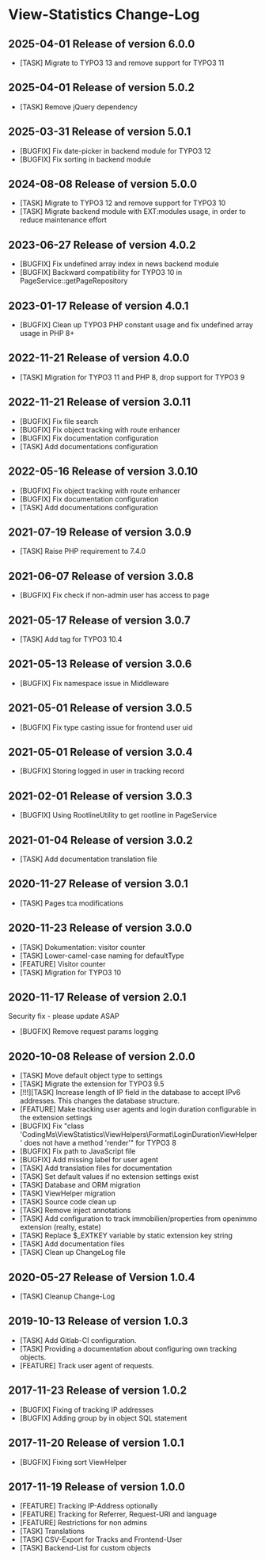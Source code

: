 # View-Statistics Change-Log

## 2025-04-01 Release of version 6.0.0

*	[TASK] Migrate to TYPO3 13 and remove support for TYPO3 11



## 2025-04-01 Release of version 5.0.2

*	[TASK] Remove jQuery dependency



## 2025-03-31 Release of version 5.0.1

*	[BUGFIX] Fix date-picker in backend module for TYPO3 12
*	[BUGFIX] Fix sorting in backend module



## 2024-08-08 Release of version 5.0.0

*	[TASK] Migrate to TYPO3 12 and remove support for TYPO3 10
*	[TASK] Migrate backend module with EXT:modules usage, in order to reduce maintenance effort



## 2023-06-27 Release of version 4.0.2

*	[BUGFIX] Fix undefined array index in news backend module
*	[BUGFIX] Backward compatibility for TYPO3 10 in PageService::getPageRepository



## 2023-01-17 Release of version 4.0.1

*	[BUGFIX] Clean up TYPO3 PHP constant usage and fix undefined array usage in PHP 8+



## 2022-11-21 Release of version 4.0.0

*	[TASK] Migration for TYPO3 11 and PHP 8, drop support for TYPO3 9



## 2022-11-21 Release of version 3.0.11

*	[BUGFIX] Fix file search
*	[BUGFIX] Fix object tracking with route enhancer
*	[BUGFIX] Fix documentation configuration
*	[TASK] Add documentations configuration



## 2022-05-16 Release of version 3.0.10

*	[BUGFIX] Fix object tracking with route enhancer
*	[BUGFIX] Fix documentation configuration
*	[TASK] Add documentations configuration



## 2021-07-19 Release of version 3.0.9

*	[TASK] Raise PHP requirement to 7.4.0



## 2021-06-07 Release of version 3.0.8

*	[BUGFIX] Fix check if non-admin user has access to page



## 2021-05-17 Release of version 3.0.7

*	[TASK] Add tag for TYPO3 10.4



## 2021-05-13 Release of version 3.0.6

*	[BUGFIX] Fix namespace issue in Middleware



## 2021-05-01 Release of version 3.0.5

*	[BUGFIX] Fix type casting issue for frontend user uid



## 2021-05-01 Release of version 3.0.4

*	[BUGFIX] Storing logged in user in tracking record



## 2021-02-01 Release of version 3.0.3

*	[BUGFIX] Using RootlineUtility to get rootline in PageService



## 2021-01-04 Release of version 3.0.2

*	[TASK] Add documentation translation file



## 2020-11-27 Release of version 3.0.1

*	[TASK] Pages tca modifications



## 2020-11-23 Release of version 3.0.0

*	[TASK] Dokumentation: visitor counter
*	[TASK] Lower-camel-case naming for defaultType
*	[FEATURE] Visitor counter
*	[TASK] Migration for TYPO3 10



## 2020-11-17 Release of version 2.0.1

Security fix - please update ASAP

*	[BUGFIX] Remove request params logging



## 2020-10-08 Release of version 2.0.0

*	[TASK] Move default object type to settings
*	[TASK] Migrate the extension for TYPO3 9.5
*	[!!!][TASK] Increase length of IP field in the database to accept IPv6 addresses. This changes the database structure.
*	[FEATURE] Make tracking user agents and login duration configurable in the extension settings
*	[BUGFIX] Fix "class 'CodingMs\ViewStatistics\ViewHelpers\Format\LoginDurationViewHelper' does not have a method 'render'" for TYPO3 8
*	[BUGFIX] Fix path to JavaScript file
*	[BUGFIX] Add missing label for user agent
*	[TASK] Add translation files for documentation
*	[TASK] Set default values if no extension settings exist
*	[TASK] Database and ORM migration
*	[TASK] ViewHelper migration
*	[TASK] Source code clean up
*	[TASK] Remove inject annotations
*	[TASK] Add configuration to track immobilien/properties from openimmo extension (realty, estate)
*	[TASK] Replace $_EXTKEY variable by static extension key string
*	[TASK] Add documentation files
*	[TASK] Clean up ChangeLog file



## 2020-05-27 Release of Version 1.0.4

*	[TASK] Cleanup Change-Log



## 2019-10-13 Release of version 1.0.3

*	[TASK] Add Gitlab-CI configuration.
*	[TASK] Providing a documentation about configuring own tracking objects.
*	[FEATURE] Track user agent of requests.



## 2017-11-23 Release of version 1.0.2

*	[BUGFIX] Fixing of tracking IP addresses
*	[BUGFIX] Adding group by in object SQL statement



## 2017-11-20 Release of version 1.0.1

*	[BUGFIX] Fixing sort ViewHelper



## 2017-11-19 Release of version 1.0.0

*	[FEATURE] Tracking IP-Address optionally
*	[FEATURE] Tracking for Referrer, Request-URI and language
*	[FEATURE] Restrictions for non admins
*	[TASK] Translations
*	[TASK] CSV-Export for Tracks and Frontend-User
*	[TASK] Backend-List for custom objects

